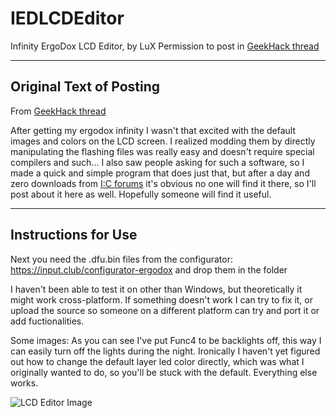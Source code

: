 # IEDLCDEditor
Infinity ErgoDox LCD Editor, by LuX
Permission to post in [GeekHack thread](https://geekhack.org/index.php?topic=82904.msg2213564#msg2213564)

-----
Original Text of Posting
-----
From [GeekHack thread](https://geekhack.org/index.php?topic=82904.msg2201059#msg2201059)

After getting my ergodox infinity I wasn't that excited with the default images and colors on the LCD screen. I realized modding them by directly manipulating the flashing files was really easy and doesn't require special compilers and such... I also saw people asking for such a software, so I made a quick and simple program that does just that, but after a day and zero downloads from [I:C forums](https://input.club/forums/topic/ied-lcd-editor-v0-9-gui-editor-to-modify-the-lcd) it's obvious no one will find it there, so I'll post about it here as well. Hopefully someone will find it useful.

-----
Instructions for Use
-----
Next you need the .dfu.bin files from the configurator: https://input.club/configurator-ergodox and drop them in the folder

I haven't been able to test it on other than Windows, but theoretically it might work cross-platform. If something doesn't work I can try to fix it, or upload the source so someone on a different platform can try and port it or add fuctionalities.

Some images:
As you can see I've put Func4 to be backlights off, this way I can easily turn off the lights during the night.
Ironically I haven't yet figured out how to change the default layer led color directly, which was what I originally wanted to do, so you'll be stuck with the default. Everything else works.

![LCD Editor Image](http://i.imgur.com/SyuoqQa.png)
